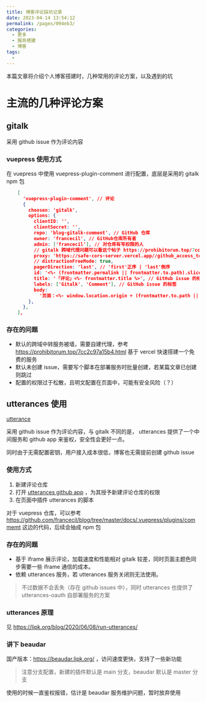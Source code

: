 ```yaml
---
title: 博客评论踩坑记录
date: 2023-04-14 13:54:12
permalink: /pages/094eb3/
categories: 
  - 更多
  - 服务搭建
  - 博客
tags: 
  - 
---
```


本篇文章将介绍个人博客搭建时，几种常用的评论方案，以及遇到的坑

# 主流的几种评论方案

<!-- more -->

## gitalk

采用 github issue 作为评论内容

### vuepress 使用方式
在 vuepress 中使用 vuepress-plugin-comment 进行配置，底层是采用的 gitalk npm 包

```json
    [
      'vuepress-plugin-comment', // 评论
      {
        choosen: 'gitalk',
        options: {
          clientID: '',
          clientSecret: '',
          repo: 'blog-gitalk-comment', // GitHub 仓库
          owner: 'francecil', // GitHub仓库所有者
          admin: ['francecil'], // 对仓库有写权限的人
          // gitalk 跨域代理问题可以看这个帖子 https://prohibitorum.top/7cc2c97a15b4.html
          proxy: 'https://safe-cors-server.vercel.app//github_access_token',
          // distractionFreeMode: true,
          pagerDirection: 'last', // 'first'正序 | 'last'倒序
          id: '<%- (frontmatter.permalink || frontmatter.to.path).slice(-16) %>', //  页面的唯一标识,长度不能超过50
          title: '「评论」<%- frontmatter.title %>', // GitHub issue 的标题
          labels: ['Gitalk', 'Comment'], // GitHub issue 的标签
          body:
            '页面：<%- window.location.origin + (frontmatter.to.path || window.location.pathname) %>', // GitHub issue 的内容
        },
      },
    ],
```


### 存在的问题

- 默认的跨域中转服务被墙，需要自建代理，参考 https://prohibitorum.top/7cc2c97a15b4.html 基于 vercel 快速搭建一个免费的服务
- 默认未创建 issue，需要写个脚本在部署服务时批量创建，若某篇文章已创建则跳过
- 配置的权限过于松散，且明文配置在页面中，可能有安全风险（？）

## utterances 使用

[utterance](https://github.com/utterance/)

采用 github issue 作为评论内容，与 gitalk 不同的是， utterances 提供了一个中间服务和 github app 来鉴权，安全性会更好一点。

同时由于无需配置密钥，用户接入成本很低，博客也无需提前创建 github issue

### 使用方式

1. 新建评论仓库
2. 打开 [utterances github app](https://github.com/apps/utterances) ，为其授予新建评论仓库的权限
3. 在页面中插件 utterances 的脚本

对于 vuepress 仓库，可以参考 https://github.com/francecil/blog/tree/master/docs/.vuepress/plugins/commemt 这边的代码，后续会抽成 npm 包



### 存在的问题

- 基于 iframe 展示评论，加载速度和性能相对 gitalk 较差，同时页面主题色同步需要一些 iframe 通信的成本。
- 依赖 utterances 服务，若 utterances 服务关闭则无法使用。
> 不过数据不会丢失（存在 github issues 中），同时 utterances 也提供了 utterances-oauth 自部署服务的方案

### utterances 原理

见 https://lipk.org/blog/2020/06/08/run-utterances/


### 讲下 beaudar

国产版本：https://beaudar.lipk.org/ ，访问速度更快，支持了一些新功能
> 注意分支配置，新建的插件默认是 main 分支，beaudar 默认是 master 分支

使用的时候一直鉴权报错，估计是 beaudar 服务维护问题，暂时放弃使用